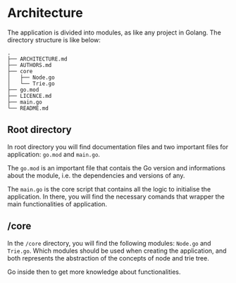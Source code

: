 # Architecture

The application is divided into modules, as like any project in Golang. The directory structure is like below:

```shell
.
├── ARCHITECTURE.md
├── AUTHORS.md
├── core
│   ├── Node.go
│   └── Trie.go
├── go.mod
├── LICENCE.md
├── main.go
└── README.md
```

## Root directory

In root directory you will find documentation files and two important files for application: ```go.mod``` and ```main.go```.

The ```go.mod``` is an important file that contais the Go version and informations about the module, i.e. the dependencies and versions of any.

The ```main.go``` is the core script that contains all the logic to initialise the application. In there, you will find the necessary comands that wrapper the main functionalities of application.

## /core

In the ```/core``` directory, you will find the following modules: ```Node.go``` and ```Trie.go```. Which modules should be used when creating the application, and both represents the abstraction of the concepts of node and trie tree.

Go inside then to get more knowledge about functionalities.
